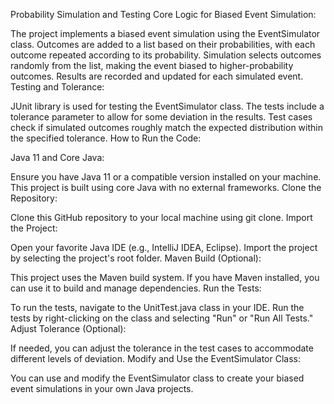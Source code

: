 Probability Simulation and Testing
Core Logic for Biased Event Simulation:

The project implements a biased event simulation using the EventSimulator class.
Outcomes are added to a list based on their probabilities, with each outcome repeated according to its probability.
Simulation selects outcomes randomly from the list, making the event biased to higher-probability outcomes.
Results are recorded and updated for each simulated event.
Testing and Tolerance:

JUnit library is used for testing the EventSimulator class.
The tests include a tolerance parameter to allow for some deviation in the results.
Test cases check if simulated outcomes roughly match the expected distribution within the specified tolerance.
How to Run the Code:

Java 11 and Core Java:

Ensure you have Java 11 or a compatible version installed on your machine.
This project is built using core Java with no external frameworks.
Clone the Repository:

Clone this GitHub repository to your local machine using git clone.
Import the Project:

Open your favorite Java IDE (e.g., IntelliJ IDEA, Eclipse).
Import the project by selecting the project's root folder.
Maven Build (Optional):

This project uses the Maven build system. If you have Maven installed, you can use it to build and manage dependencies.
Run the Tests:

To run the tests, navigate to the UnitTest.java class in your IDE.
Run the tests by right-clicking on the class and selecting "Run" or "Run All Tests."
Adjust Tolerance (Optional):

If needed, you can adjust the tolerance in the test cases to accommodate different levels of deviation.
Modify and Use the EventSimulator Class:

You can use and modify the EventSimulator class to create your biased event simulations in your own Java projects.
